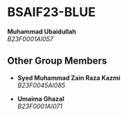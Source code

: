 # BSAIF23-BLUE

 **Muhammad Ubaidullah**  
  *B23F0001AI057*  

## Other Group Members


- **Syed Muhammad Zain Raza Kazmi**  
  *B23F0045AI085*  

- **Umaima Ghazal**  
  *B23F0001AI071*  

